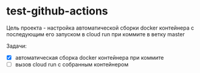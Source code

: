 # test-github-actions
Цель проекта - настройка автоматической сборки docker контейнера с последующим его запуском в cloud run при коммите в ветку master

Задачи:
- [x] автоматическая сборка docker контейнера при коммите
- [ ] вызов cloud run с собранным контейнером 
